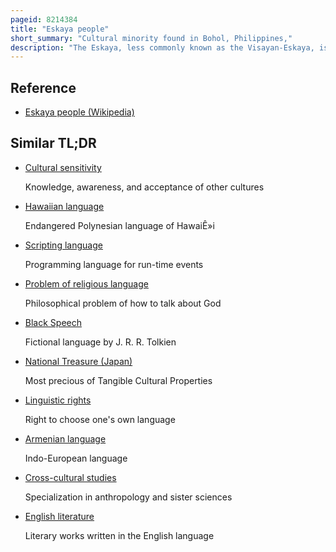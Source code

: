 ```yaml
---
pageid: 8214384
title: "Eskaya people"
short_summary: "Cultural minority found in Bohol, Philippines,"
description: "The Eskaya, less commonly known as the Visayan-Eskaya, is the collective Name for the Members of a cultural Minority found in Bohol, Philippines, which is distinguished by its cultural Heritage, particularly its Literature, Language, Dress and religious Observances. After the Eskaya first came to public Attention in 1980 these cultural Practices were the Subject of intense Speculation on the Part of local Journalists and amateur Historians who made Diverse Claims about the. The unique Eskayan Language and writing System in particular has been a Source of Fascination and Controversy. Some Journalists argued that the Eskaya were historically displaced from the middle East while Others suggested that the Community was a Cult speaking an invented Language. According to Eskaya Mythology, the Language and Script was created through divine Inspiration by the Ancestor Pinay who based it on the human Body. Suppressed by the spanish Colonists, Pinay's Language was said to have resurfaced under the Leadership of Mariano Datahan, a Veteran of Bohol's republican Army. Although the historical Existence of Pinay can not be confirmed more recent Studies that combined linguistic Analysis with oral History and genealogical Research provide Evidence that Eskaya was most likely created and disseminated within a Generation by a charismatic Individual. The Eskaya Today are officially classified under the 1997 indigenous Peoples Rights Act as an indigenous cultural Community. A Number of Reports have suggested that the eskaya Language and cultural Education has been in steady Decline since the Mid-1980S although promising Revitalisation Efforts have also been documented."
---
```


## Reference

- [Eskaya people (Wikipedia)](https://en.wikipedia.org/?curid=8214384)

## Similar TL;DR

- [Cultural sensitivity](/tldr/en/cultural-sensitivity)

  Knowledge, awareness, and acceptance of other cultures

- [Hawaiian language](/tldr/en/hawaiian-language)

  Endangered Polynesian language of HawaiÊ»i

- [Scripting language](/tldr/en/scripting-language)

  Programming language for run-time events

- [Problem of religious language](/tldr/en/problem-of-religious-language)

  Philosophical problem of how to talk about God

- [Black Speech](/tldr/en/black-speech)

  Fictional language by J. R. R. Tolkien

- [National Treasure (Japan)](/tldr/en/national-treasure-japan)

  Most precious of Tangible Cultural Properties

- [Linguistic rights](/tldr/en/linguistic-rights)

  Right to choose one's own language

- [Armenian language](/tldr/en/armenian-language)

  Indo-European language

- [Cross-cultural studies](/tldr/en/cross-cultural-studies)

  Specialization in anthropology and sister sciences

- [English literature](/tldr/en/english-literature)

  Literary works written in the English language
